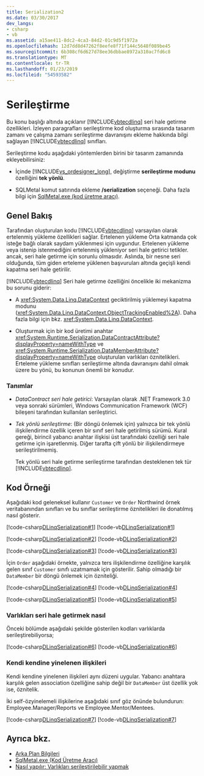 ```yaml
---
title: Serialization2
ms.date: 03/30/2017
dev_langs:
- csharp
- vb
ms.assetid: a15ae411-8dc2-4ca3-84d2-01c9d5f1972a
ms.openlocfilehash: 12d7dd8d47262f8eefe8f71f144c5648f089be45
ms.sourcegitcommit: 6b308cf6d627d78ee36dbbae8972a310ac7fd6c8
ms.translationtype: MT
ms.contentlocale: tr-TR
ms.lasthandoff: 01/23/2019
ms.locfileid: "54593582"
---
```

# <a name="serialization"></a>Serileştirme
Bu konu başlığı altında açıklanır [!INCLUDE[vbtecdlinq](../../../../../../includes/vbtecdlinq-md.md)] seri hale getirme özellikleri. İzleyen paragrafları serileştirme kod oluşturma sırasında tasarım zamanı ve çalışma zamanı serileştirme davranışını ekleme hakkında bilgi sağlayan [!INCLUDE[vbtecdlinq](../../../../../../includes/vbtecdlinq-md.md)] sınıfları.  
  
 Serileştirme kodu aşağıdaki yöntemlerden birini bir tasarım zamanında ekleyebilirsiniz:  
  
-   İçinde [!INCLUDE[vs_ordesigner_long](../../../../../../includes/vs-ordesigner-long-md.md)], değiştirme **serileştirme modunu** özelliğini **tek yönlü**.  
  
-   SQLMetal komut satırında ekleme **/serialization** seçeneği. Daha fazla bilgi için [SqlMetal.exe (kod üretme aracı)](../../../../../../docs/framework/tools/sqlmetal-exe-code-generation-tool.md).  
  
## <a name="overview"></a>Genel Bakış  
 Tarafından oluşturulan kodu [!INCLUDE[vbtecdlinq](../../../../../../includes/vbtecdlinq-md.md)] varsayılan olarak ertelenmiş yükleme özellikleri sağlar. Ertelenen yükleme Orta katmanda çok isteğe bağlı olarak saydam yüklenmesi için uygundur. Ertelenen yükleme veya istenip istenmediğini ertelenmiş yükleniyor seri hale getirici tetikler. ancak, seri hale getirme için sorunlu olmasıdır. Aslında, bir nesne seri olduğunda, tüm giden erteleme yüklenen başvuruları altında geçişli kendi kapatma seri hale getirilir.  
  
 [!INCLUDE[vbtecdlinq](../../../../../../includes/vbtecdlinq-md.md)] Seri hale getirme özelliğini öncelikle iki mekanizma bu sorunu giderir:  
  
-   A <xref:System.Data.Linq.DataContext> geciktirilmiş yüklemeyi kapatma modunu (<xref:System.Data.Linq.DataContext.ObjectTrackingEnabled%2A>). Daha fazla bilgi için bkz. <xref:System.Data.Linq.DataContext>.  
  
-   Oluşturmak için bir kod üretimi anahtar <xref:System.Runtime.Serialization.DataContractAttribute?displayProperty=nameWithType> ve <xref:System.Runtime.Serialization.DataMemberAttribute?displayProperty=nameWithType> oluşturulan varlıkları öznitelikleri. Erteleme yükleme sınıfları serileştirme altında davranışını dahil olmak üzere bu yönü, bu konunun önemli bir konudur.  
  
### <a name="definitions"></a>Tanımlar  
  
-   *DataContract seri hale getirici*: Varsayılan olarak .NET Framework 3.0 veya sonraki sürümleri, Windows Communication Framework (WCF) bileşeni tarafından kullanılan serileştirici.  
  
-   *Tek yönlü serileştirme*: (Bir döngü önlemek için) yalnızca bir tek yönlü ilişkilendirme özellik içeren bir sınıf seri hale getirilmiş sürümü. Kural gereği, birincil yabancı anahtar ilişkisi üst tarafındaki özelliği seri hale getirme için işaretlenmiş. Diğer tarafta çift yönlü bir ilişkilendirmeye serileştirilmemiş.  
  
     Tek yönlü seri hale getirme serileştirme tarafından desteklenen tek tür [!INCLUDE[vbtecdlinq](../../../../../../includes/vbtecdlinq-md.md)].  
  
## <a name="code-example"></a>Kod Örneği  
 Aşağıdaki kod geleneksel kullanır `Customer` ve `Order` Northwind örnek veritabanından sınıfları ve bu sınıflar serileştirme öznitelikleri ile donatılmış nasıl gösterir.  
  
 [!code-csharp[DLinqSerialization#1](../../../../../../samples/snippets/csharp/VS_Snippets_Data/DLinqSerialization/cs/northwind-ser.cs#1)]
 [!code-vb[DLinqSerialization#1](../../../../../../samples/snippets/visualbasic/VS_Snippets_Data/DLinqSerialization/vb/northwind-ser.vb#1)]  
  
 [!code-csharp[DLinqSerialization#2](../../../../../../samples/snippets/csharp/VS_Snippets_Data/DLinqSerialization/cs/northwind-ser.cs#2)]
 [!code-vb[DLinqSerialization#2](../../../../../../samples/snippets/visualbasic/VS_Snippets_Data/DLinqSerialization/vb/northwind-ser.vb#2)]  
  
 [!code-csharp[DLinqSerialization#3](../../../../../../samples/snippets/csharp/VS_Snippets_Data/DLinqSerialization/cs/northwind-ser.cs#3)]
 [!code-vb[DLinqSerialization#3](../../../../../../samples/snippets/visualbasic/VS_Snippets_Data/DLinqSerialization/vb/northwind-ser.vb#3)]  
  
 İçin `Order` aşağıdaki örnekte, yalnızca ters ilişkilendirme özelliğine karşılık gelen sınıf `Customer` sınıfı uzatmamak için gösterilir. Sahip olmadığı bir `DataMember` bir döngü önlemek için özniteliği.  
  
 [!code-csharp[DLinqSerialization#4](../../../../../../samples/snippets/csharp/VS_Snippets_Data/DLinqSerialization/cs/northwind-ser.cs#4)]
 [!code-vb[DLinqSerialization#4](../../../../../../samples/snippets/visualbasic/VS_Snippets_Data/DLinqSerialization/vb/northwind-ser.vb#4)]  
  
 [!code-csharp[DLinqSerialization#5](../../../../../../samples/snippets/csharp/VS_Snippets_Data/DLinqSerialization/cs/northwind-ser.cs#5)]
 [!code-vb[DLinqSerialization#5](../../../../../../samples/snippets/visualbasic/VS_Snippets_Data/DLinqSerialization/vb/northwind-ser.vb#5)]  
  
### <a name="how-to-serialize-the-entities"></a>Varlıkları seri hale getirmek nasıl  
 Önceki bölümde aşağıdaki şekilde gösterilen kodları varlıklarda serileştirebiliyorsa;  
  
 [!code-csharp[DLinqSerialization#6](../../../../../../samples/snippets/csharp/VS_Snippets_Data/DLinqSerialization/cs/Program.cs#6)]
 [!code-vb[DLinqSerialization#6](../../../../../../samples/snippets/visualbasic/VS_Snippets_Data/DLinqSerialization/vb/Module1.vb#6)]  
  
### <a name="self-recursive-relationships"></a>Kendi kendine yinelenen ilişkileri  
 Kendi kendine yinelenen ilişkileri aynı düzeni uygular. Yabancı anahtara karşılık gelen association özelliğine sahip değil bir `DataMember` üst özellik yok ise, öznitelik.  
  
 İki self-özyinelemeli ilişkilerine aşağıdaki sınıf göz önünde bulundurun: Employee.Manager/Reports ve Employee.Mentor/Mentees.  
  
 [!code-csharp[DLinqSerialization#7](../../../../../../samples/snippets/csharp/VS_Snippets_Data/DLinqSerialization/cs/northwind-ser.cs#7)]
 [!code-vb[DLinqSerialization#7](../../../../../../samples/snippets/visualbasic/VS_Snippets_Data/DLinqSerialization/vb/northwind-ser.vb#7)]  
  
## <a name="see-also"></a>Ayrıca bkz.
- [Arka Plan Bilgileri](../../../../../../docs/framework/data/adonet/sql/linq/background-information.md)
- [SqlMetal.exe (Kod Üretme Aracı)](../../../../../../docs/framework/tools/sqlmetal-exe-code-generation-tool.md)
- [Nasıl yapılır: Varlıkları serileştirilebilir yapmak](../../../../../../docs/framework/data/adonet/sql/linq/how-to-make-entities-serializable.md)
